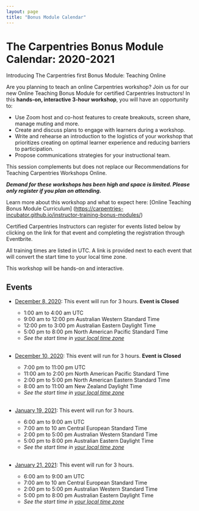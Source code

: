 ```yaml
---
layout: page
title: "Bonus Module Calendar"
---
```


# The Carpentries Bonus Module Calendar: 2020-2021
Introducing The Carpentries first Bonus Module: Teaching Online

Are you planning to teach an online Carpentries workshop? Join us for our new Online Teaching Bonus Module for certified Carpentries Instructors! In this **hands-on, interactive 3-hour workshop**, you will have an opportunity to:
- Use Zoom host and co-host features to create breakouts, screen share, manage muting and more.
- Create and discuss plans to engage with learners during a workshop.
- Write and rehearse an introduction to the logistics of your workshop that prioritizes creating on optimal learner experience and reducing barriers to participation. 
- Propose communications strategies for your instructional team.

This session complements but does not replace our Recommendations for Teaching Carpentries Workshops Online.

***Demand for these workshops has been high and space is limited. Please only register if you plan on attending.*** 

Learn more about this workshop and what to expect here: [Online Teaching Bonus Module Curriculum] (https://carpentries-incubator.github.io/instructor-training-bonus-modules/)

Certified Carpentries Instructors can register for events listed below by clicking on the link for that event and completing the registration through Eventbrite.

All training times are listed in UTC. A link is provided next to each event that will convert the start time to your local time zone.

This workshop will be hands-on and interactive.

## Events 

* [December 8, 2020](https://www.eventbrite.com/e/bonus-module-teaching-online-december-8-2020-utc-tickets-129342261185): This event will run for 3 hours. **Event is Closed**
    - 1:00 am to 4:00 am UTC
    - 9:00 am to 12:00 pm Australian Western Standard Time 
    - 12:00 pm to 3:00 pm Australian Eastern Daylight Time
    - 5:00 pm to 8:00 pm North American Pacific Standard Time
    - *See the start time in [your local time zone](https://www.timeanddate.com/worldclock/fixedtime.html?iso=20201208T01&p1=%3A)*
<br><br>

* [December 10, 2020](https://www.eventbrite.com/e/bonus-module-teaching-online-december-10-2020-utc-tickets-128258307049): This event will run for 3 hours. **Event is Closed**
    - 7:00 pm to 11:00 pm UTC
    - 11:00 am to 2:00 pm North American Pacific Standard Time
    - 2:00 pm to 5:00 pm North American Eastern Standard Time
    - 8:00 am to 11:00 am New Zealand Daylight Time
    - *See the start time in [your local time zone](https://www.timeanddate.com/worldclock/fixedtime.html?iso=20201210T19&p1=1440)*
<br><br>

* [January 19, 2021](https://www.eventbrite.com/e/bonus-module-teaching-online-january-19-2021-utc-tickets-129342887057): This event will run for 3 hours.
    - 6:00 am to 9:00 am UTC
    - 7:00 am to 10 am Central European Standard Time 
    - 2:00 pm to 5:00 pm Australian Western Standard Time 
    - 5:00 pm to 8:00 pm Australian Eastern Daylight Time
    - *See the start time in [your local time zone](https://www.timeanddate.com/worldclock/fixedtime.html?iso=20210119T06&p1=1440)*
<br><br>

* [January 21, 2021](https://www.eventbrite.com/e/bonus-module-teaching-online-january-21-2021-utc-tickets-129343567091): This event will run for 3 hours.
    - 6:00 am to 9:00 am UTC
    - 7:00 am to 10 am Central European Standard Time 
    - 2:00 pm to 5:00 pm Australian Western Standard Time 
    - 5:00 pm to 8:00 pm Australian Eastern Daylight Time
    - *See the start time in [your local time zone](https://www.timeanddate.com/worldclock/fixedtime.html?iso=20210121T06)*
<br><br>

